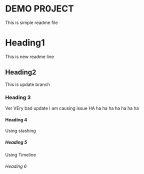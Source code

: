 # DEMO PR0JECT
This is simple readme file

# Heading1
This is new readme line

## Heading2
This is update branch
### Heading 3
Ver VEry bad update
I am causing issue HA ha ha ha ha ha ha ha

#### Heading 4
Using stashing

##### Heading 5
Using Timeline

###### Heading 6
